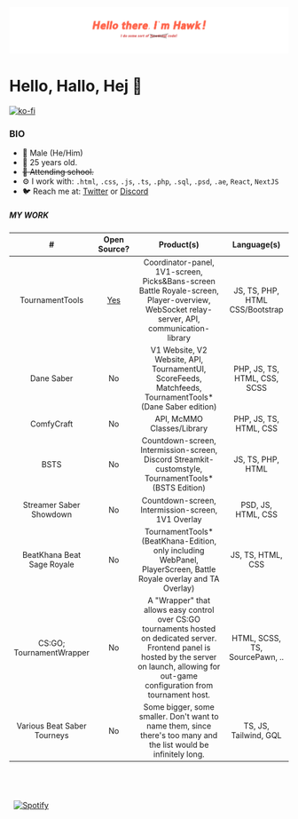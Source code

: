 <p align="center"><img src="./assets/Banner.png" /></p>


# Hello, Hallo, Hej 👋 
[![ko-fi](https://ko-fi.com/img/githubbutton_sm.svg)](https://ko-fi.com/Q5Q8BH6VR)

### BIO

- 👨 Male (He/Him)
- 📅 25 years old.
- ~~🏢 Attending school.~~
- ⚙️ I work with: `.html`, `.css`, `.js`, `.ts`, `.php`, `.sql`, `.psd`, `.ae`, `React`, `NextJS`
- 🐦 Reach me at: [Twitter](https://twitter.com/thanighthawktv) or [Discord](https://discordapp.com/users/592779895084679188)

##### MY WORK
| # | Open Source? | Product(s) | Language(s) |
| :----: | :-: | :----: | :----: |
| TournamentTools | [Yes](https://github.com/DanishBeatSaber/TournamentTools_Public) |  Coordinator-panel, 1V1-screen, Picks&Bans-screen <br /> Battle Royale-screen, Player-overview, <br />WebSocket relay-server, API, communication-library | JS, TS, PHP, HTML CSS/Bootstrap |
| Dane Saber | No |   V1 Website, V2 Website, API, TournamentUI, ScoreFeeds, Matchfeeds, TournamentTools* (Dane Saber edition) | PHP, JS, TS, HTML, CSS, SCSS |
| ComfyCraft | No |   API, McMMO Classes/Library | PHP, JS, TS, HTML, CSS |
| BSTS | No |   Countdown-screen, Intermission-screen, <br /> Discord Streamkit-customstyle, <br />TournamentTools* (BSTS Edition) | JS, TS, PHP, HTML | 
| Streamer Saber Showdown | No |   Countdown-screen, Intermission-screen, 1V1 Overlay | PSD, JS, HTML, CSS |
| BeatKhana Beat Sage Royale | No |   TournamentTools* (BeatKhana-Edition, only including WebPanel, PlayerScreen, Battle Royale overlay and TA Overlay) | JS, TS, HTML, CSS |
| CS:GO; TournamentWrapper | No |   A "Wrapper" that allows easy control over CS:GO tournaments hosted on dedicated server. <br />Frontend panel is hosted by the server on launch, allowing for out-game configuration from tournament host.  | HTML, SCSS, TS, SourcePawn, .. |
| Various Beat Saber Tourneys | No |   Some bigger, some smaller. Don't want to name them, since there's too many and the list would be infinitely long.  | TS, JS, Tailwind, GQL |
#

<br />

&nbsp; [![Spotify](https://novatorem-p6bezkia8-thanighthawk.vercel.app/api/spotify?background_color=0d1117&border_color=ffffff)](https://open.spotify.com/user/gpsmedia)
